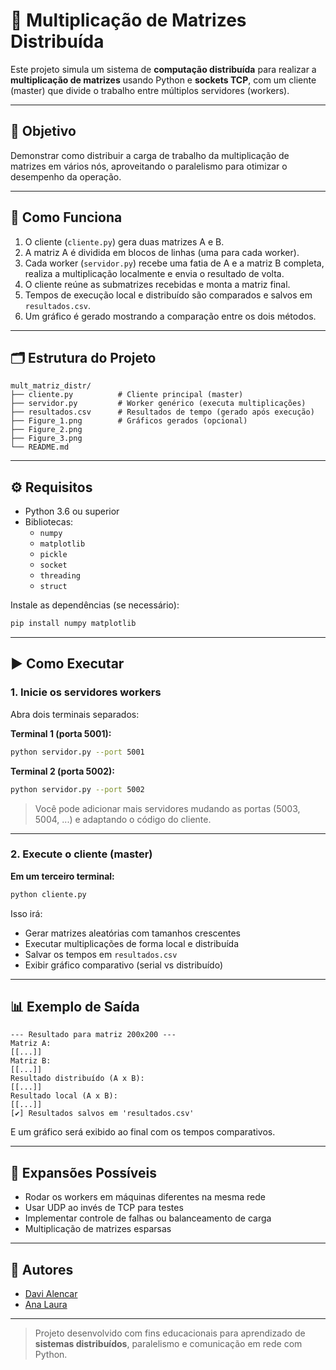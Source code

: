 
# 🔗 Multiplicação de Matrizes Distribuída

Este projeto simula um sistema de **computação distribuída** para realizar a **multiplicação de matrizes** usando Python e **sockets TCP**, com um cliente (master) que divide o trabalho entre múltiplos servidores (workers).

---

## 🎯 Objetivo

Demonstrar como distribuir a carga de trabalho da multiplicação de matrizes em vários nós, aproveitando o paralelismo para otimizar o desempenho da operação.

---

## 🧠 Como Funciona

1. O cliente (`cliente.py`) gera duas matrizes A e B.  
2. A matriz A é dividida em blocos de linhas (uma para cada worker).  
3. Cada worker (`servidor.py`) recebe uma fatia de A e a matriz B completa, realiza a multiplicação localmente e envia o resultado de volta.  
4. O cliente reúne as submatrizes recebidas e monta a matriz final.  
5. Tempos de execução local e distribuído são comparados e salvos em `resultados.csv`.  
6. Um gráfico é gerado mostrando a comparação entre os dois métodos.

---

## 🗂️ Estrutura do Projeto

```
mult_matriz_distr/
├── cliente.py          # Cliente principal (master)
├── servidor.py         # Worker genérico (executa multiplicações)
├── resultados.csv      # Resultados de tempo (gerado após execução)
├── Figure_1.png        # Gráficos gerados (opcional)
├── Figure_2.png
├── Figure_3.png
└── README.md
```

---

## ⚙️ Requisitos

- Python 3.6 ou superior  
- Bibliotecas:  
  - `numpy`  
  - `matplotlib`  
  - `pickle`  
  - `socket`  
  - `threading`  
  - `struct`  

Instale as dependências (se necessário):

```bash
pip install numpy matplotlib
```

---

## ▶️ Como Executar

### 1. Inicie os servidores workers

Abra dois terminais separados:

**Terminal 1 (porta 5001):**

```bash
python servidor.py --port 5001
```

**Terminal 2 (porta 5002):**

```bash
python servidor.py --port 5002
```

> Você pode adicionar mais servidores mudando as portas (5003, 5004, ...) e adaptando o código do cliente.

---

### 2. Execute o cliente (master)

**Em um terceiro terminal:**

```bash
python cliente.py
```

Isso irá:

- Gerar matrizes aleatórias com tamanhos crescentes  
- Executar multiplicações de forma local e distribuída  
- Salvar os tempos em `resultados.csv`  
- Exibir gráfico comparativo (serial vs distribuído)

---

## 📊 Exemplo de Saída

```
--- Resultado para matriz 200x200 ---
Matriz A:
[[...]]
Matriz B:
[[...]]
Resultado distribuído (A x B):
[[...]]
Resultado local (A x B):
[[...]]
[✔] Resultados salvos em 'resultados.csv'
```

E um gráfico será exibido ao final com os tempos comparativos.

---

## 🧠 Expansões Possíveis

- Rodar os workers em máquinas diferentes na mesma rede  
- Usar UDP ao invés de TCP para testes  
- Implementar controle de falhas ou balanceamento de carga  
- Multiplicação de matrizes esparsas

---

## 👥 Autores

- [Davi Alencar](https://github.com/daviallencar)  
- [Ana Laura](https://github.com/laurageleilate)

---

> Projeto desenvolvido com fins educacionais para aprendizado de **sistemas distribuídos**, paralelismo e comunicação em rede com Python.
